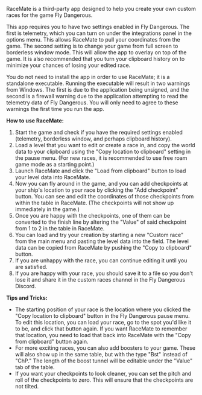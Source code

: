 RaceMate is a third-party app designed to help you create your own custom races for the game Fly Dangerous.

This app requires you to have two settings enabled in Fly Dangerous. The first is telemetry, which you can turn on under the integrations panel in the options menu. This allows RaceMate to pull your coordinates from the game. The second setting is to change your game from full screen to borderless window mode. This will allow the app to overlay on top of the game. It is also recommended that you turn your clipboard history on to minimize your chances of losing your edited race.

You do not need to install the app in order to use RaceMate; it is a standalone executable. Running the executable will result in two warnings from Windows. The first is due to the application being unsigned, and the second is a firewall warning due to the application attempting to read the telemetry data of Fly Dangerous. You will only need to agree to these warnings the first time you run the app.


**How to use RaceMate:**
1. Start the game and check if you have the required settings enabled (telemetry, borderless window, and perhaps clipboard history).
2. Load a level that you want to edit or create a race in, and copy the world data to your clipboard using the "Copy location to clipboard" setting in the pause menu. (For new races, it is recommended to use free roam game mode as a starting point.)
3. Launch RaceMate and click the "Load from clipboard" button to load your level data into RaceMate.
4. Now you can fly around in the game, and you can add checkpoints at your ship's location to your race by clicking the "Add checkpoint" button. You can see and edit the coordinates of those checkpoints from within the table in RaceMate. (The checkpoints will not show up immediately in the game.)
5. Once you are happy with the checkpoints, one of them can be converted to the finish line by altering the "Value" of said checkpoint from 1 to 2 in the table in RaceMate.
6. You can load and try your creation by starting a new "Custom race" from the main menu and pasting the level data into the field. The level data can be copied from RaceMate by pushing the "Copy to clipboard" button.
7. If you are unhappy with the race, you can continue editing it until you are satisfied.
8. If you are happy with your race, you should save it to a file so you don't lose it and share it in the custom races channel in the Fly Dangerous Discord.


**Tips and Tricks:**
- The starting position of your race is the location where you clicked the "Copy location to clipboard" button in the Fly Dangerous pause menu. To edit this location, you can load your race, go to the spot you'd like it to be, and click that button again. If you want RaceMate to remember that location, you need to load that back into RaceMate with the "Copy from clipboard" button again.
- For more exciting races, you can also add boosters to your game. These will also show up in the same table, but with the type "Bst" instead of "ChP." The length of the boost tunnel will be editable under the "Value" tab of the table.
- If you want your checkpoints to look cleaner, you can set the pitch and roll of the checkpoints to zero. This will ensure that the checkpoints are not tilted.
